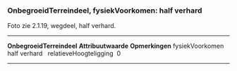 <div>

### OnbegroeidTerreindeel, fysiekVoorkomen: half verhard

Foto zie 2.1.19, wegdeel, half verhard.

  --------------------------- --------------------- -----------------
  **OnbegroeidTerreindeel**   **Attribuutwaarde**   **Opmerkingen**
  fysiekVoorkomen             half verhard           
  relatieveHoogteligging       0                     
  --------------------------- --------------------- -----------------

</div>
